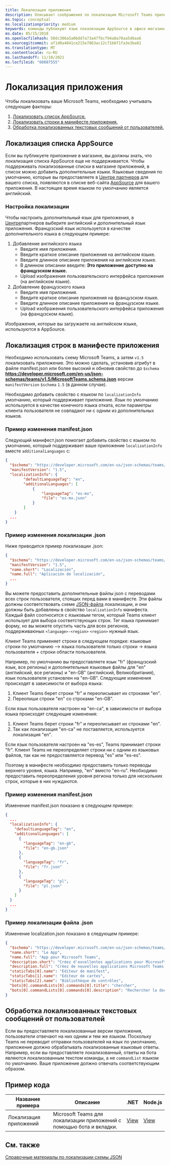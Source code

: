 ```yaml
---
title: Локализация приложения
description: Описывает соображения по локализации Microsoft Teams приложения.
ms.topic: conceptual
ms.localizationpriority: medium
keywords: команды публикуют язык локализации AppSource в офисе магазина
ms.date: 05/15/2018
ms.openlocfilehash: 50dc306a5a06dd7a73a47fbcf94a8a70aa5d6aa6
ms.sourcegitcommit: af1d0a4041ce215e7863ac12c71b6f1fa3e3ba81
ms.translationtype: MT
ms.contentlocale: ru-RU
ms.lasthandoff: 11/10/2021
ms.locfileid: "60887555"
---
```

# <a name="localize-your-app"></a>Локализация приложения

Чтобы локализовать ваше Microsoft Teams, необходимо учитывать следующие факторы:

1. [Локализовать список AppSource.](#localize-your-appsource-listing)
1. [Локализовать строки в манифесте приложения.](#localize-strings-in-your-app-manifest) 
1. [Обработка локализованных текстовых сообщений от пользователей.](#handle-localized-text-submissions-from-your-users)

## <a name="localize-your-appsource-listing"></a>Локализация списка AppSource

Если вы публикуете приложение в магазине, вы должны знать, что локализация списка AppSource еще не поддерживается. Чтобы поддерживать локализованные списки в магазине приложений, в список можно добавить дополнительные языки. Языковые сведения по умолчанию, которые вы предоставляете в [Центре партнеров](/office/dev/store/submit-to-appsource-via-partner-center) для вашего списка, появляются в списке веб-сайта [AppSource](https://appsource.microsoft.com/marketplace/apps?product=office%3Bteams&page=1 "AppSource — это одно место для всех потребностей вашей команды. свести все вместе, включая чаты, собрания, вызовы, файлы и инструменты, чтобы обеспечить более продуктивную командную работу.") для вашего приложения. В настоящее время языком по умолчанию является английский.

### <a name="configure-localization"></a>Настройка локализации

Чтобы настроить дополнительный язык для приложения, в [Центре](/office/dev/store/submit-to-appsource-via-partner-center)партнеров выберите английский и дополнительный язык приложения. Французский язык используется в качестве дополнительного языка в следующем примере:

1. Добавление английского языка
    * Введите имя приложения.
    * Введите краткое описание приложения на английском языке.
    * Введите длинное описание приложения на английском языке.
    * В длинном описании введите: **Это приложение доступно на французском языке.**
    * Upload изображения пользовательского интерфейса приложения (на английском языке).
2. Добавление французского языка
    * Введите имя приложения.
    * Введите краткое описание приложения на французском языке.
    * Введите длинное описание приложения на французском языке.
    * Upload изображения пользовательского интерфейса приложения (на французском языке).

Изображения, которые вы загружаете на английском языке, используются в AppSource.

## <a name="localize-strings-in-your-app-manifest"></a>Локализация строк в манифесте приложения

Необходимо использовать схему Microsoft Teams, а затем `v1.5` локализовать приложение. Это можно сделать, установив атрибут в файле manifest.json или более высокий и обновив свойство до `$schema` **https://developer.microsoft.com/en-us/json-schemas/teams/v1.5/MicrosoftTeams.schema.json** версии `manifestVersion` `$schema` `1.5` (в данном случае). 

Необходимо добавить свойство с языком по `localizationInfo` умолчанию, который поддерживает приложение. Язык по умолчанию используется в качестве конечного языка отката, если параметры клиента пользователя не совпадают ни с одним из дополнительных языков.

### <a name="example-manifestjson-change"></a>Пример изменения manifest.json

Следующий манифест.json помогает добавить свойство с языком по умолчанию, который поддерживает ваше приложение `localizationInfo` вместе `additionalLanguages` с:

```json
{
  "$schema": "https://developer.microsoft.com/en-us/json-schemas/teams/v1.5/MicrosoftTeams.schema.json",
  "manifestVersion": "1.5",
  "localizationInfo": {
        "defaultLanguageTag": "en",
        "additionalLanguages": [
            {
                "languageTag": "es-mx",
                "file": "es-mx.json"
            }
        ]
    }
  ...
}
```

### <a name="example-localization-json-change"></a>Пример изменения локализации .json

Ниже приводится пример локализации .json:

```json
{
  "$schema": "https://developer.microsoft.com/en-us/json-schemas/teams/v1.5/MicrosoftTeams.Localization.schema.json",
  "manifestVersion": "1.5",
  "name.short": "Localización",
  "name.full": "Aplicación de localización",
  ...
}
```


Вы можете предоставить дополнительные файлы json с переводами всех строк пользователя, стоящих перед вами в манифесте. Эти файлы должны соответствовать схеме [JSON-файла](../../resources/schema/localization-schema.md) локализации, и они должны быть добавлены в свойство `localizationInfo` манифеста. Каждый файл соотносится с языковым тегом, который Teams клиент использует для выбора соответствующих строк. Тег языка принимает форму, но вы можете опустить часть для всех регионов, поддерживаюных `<language>-<region>` `<region>` нужный язык.

Клиент Teams применяет строки в следующем порядке: языковые строки по умолчанию —> языка пользователя только строки -> языка пользователя + строки области пользователя.

Например, по умолчанию вы предоставляете язык "fr" (французский язык, все регионы) и дополнительные языковые файлы для "en" (английский, все регионы) и "en-GB" (английский, Великобритания), язык пользователя установлен на "en-GB". Следующие изменения происходят в зависимости от выбора языка:

1. Клиент Teams берет строки "fr" и переописывает их строками "en".
1. Переопиши строки "en" со строками "en-GB".

Если язык пользователя настроен на "en-ca", в зависимости от выбора языка происходят следующие изменения: 

1. Клиент Teams берет строки "fr" и переописывает их строками "en".
1. Так как локализация "en-ca" не поставляется, используется локализация "en".

Если язык пользователя настроен на "es-es", Teams принимает строки "fr". Клиент Teams не переопределяет строки ни с одним из языковых файлов, так как не предоставляется перевод "es" или "es-es".

Поэтому в манифесте необходимо предоставить только переводы верхнего уровня, языка. Например, "en" вместо "en-ru". Необходимо предоставить переопределения уровня региона только для нескольких строк, которые в них нуждаются. 

### <a name="example-manifestjson-change"></a>Пример изменения manifest.json

Изменение manifest.json показано в следующем примере:

```json
{
  ...
  "localizationInfo": {
    "defaultLanguageTag": "en",
    "additionalLanguages": [
      {
        "languageTag": "en-gb",
        "file": "en-gb.json"
      },
      {
        "languageTag": "fr",
        "file": "fr.json"
      },
      {
        "languageTag": "pl",
        "file": "pl.json"
      }
    ]
  }
  ...
}
```

### <a name="example-localization-json-file"></a>Пример локализации файла .json

 Изменение localization.json показано в следующем примере:

```json
{
  "$schema": "https://developer.microsoft.com/en-us/json-schemas/teams/v1.8/MicrosoftTeams.Localization.schema.json",
  "name.short": "Le App",
  "name.full": "App pour Microsoft Teams",
  "description.short": "Créez d'excellentes applications pour Microsoft Teams avec App.",
  "description.full": "Créez de nouvelles applications Microsoft Teams, concevez et prévisualisez des cartes bot, et explorez la documentation avec App.",
  "staticTabs[0].name": "Editeur de manifest",
  "staticTabs[1].name": "Editeur de cartes",
  "staticTabs[2].name": "Bibliothèque de contrôles",
  "bots[0].commandLists[0].commands[0].title": "chercher",
  "bots[0].commandLists[0].commands[0].description": "Rechercher la documentation Teams pertinente"
}
```

## <a name="handle-localized-text-submissions-from-your-users"></a>Обработка локализованных текстовых сообщений от пользователей

Если вы предоставляете локализованные версии приложения, пользователи отвечают на них одним и тем же языком. Поскольку Teams не переводит отправки пользователей на язык по умолчанию, приложение должно обрабатывать локализованные языковые ответы. Например, если вы предоставляете локализованный, ответы на бота являются локализованным текстом команды, а не `commandList` языком по умолчанию. Ваше приложение должно отвечать соответствующим образом.

## <a name="code-sample"></a>Пример кода

| Название примера | Описание | .NET | Node.js |
|-------------|-------------|------|------|
| Локализация приложений | Microsoft Teams для локализации приложений с помощью бота и вкладки. | [View](https://github.com/OfficeDev/Microsoft-Teams-Samples/tree/main/samples/app-localization/csharp) |[View](https://github.com/OfficeDev/Microsoft-Teams-Samples/tree/main/samples/app-localization/nodejs) |

## <a name="see-also"></a>См. также

[Справочные материалы по локализации схемы JSON](~/resources/schema/localization-schema.md)
